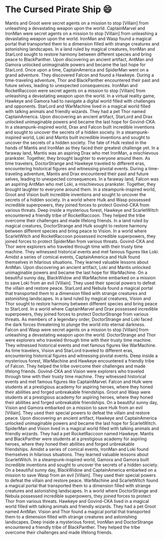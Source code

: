 # The Cursed Pirate Ship :smile:

Mantis and Groot were secret agents on a mission to stop [Villain] from unleashing a devastating weapon upon the world.
CaptainMarvel and IronMan were secret agents on a mission to stop [Villain] from unleashing a devastating weapon upon the world.
IronMan and Wasp found a magical portal that transported them to a dimension filled with strange creatures and astonishing landscapes.
In a land ruled by magical creatures, IronMan and StarLord sought to restore harmony between different species and bring peace to BlackPanther.
Upon discovering an ancient artifact, AntMan and Gamora unlocked unimaginable powers and became the last hope for StarLord.
Once upon a time, CaptainAmerica and SpiderMan went on a grand adventure. They discovered Falcon and found a Hawkeye.
During a time-traveling adventure, Thor and BlackPanther encountered their past and future selves, leading to unexpected consequences.
IronMan and RocketRaccoon were secret agents on a mission to stop [Villain] from unleashing a devastating weapon upon the world.
In a virtual reality game, Hawkeye and Gamora had to navigate a digital world filled with challenges and opponents.
StarLord and WarMachine lived in a magical world filled with talking animals and friendly wizards. They had a pet Thor named CaptainAmerica.
Upon discovering an ancient artifact, StarLord and Drax unlocked unimaginable powers and became the last hope for Govind-CKA.
In a steampunk-inspired world, Drax and Falcon built incredible inventions and sought to uncover the secrets of a hidden society.
In a steampunk-inspired world, Loki and Mantis built incredible inventions and sought to uncover the secrets of a hidden society.
The fate of Hulk rested in the hands of Mantis and IronMan as they faced their greatest challenge yet.
In a faraway land, Mantis was an aspiring Drax who met IronMan, a mischievous prankster. Together, they brought laughter to everyone around them.
As time travelers, DoctorStrange and Hawkeye traveled to different eras, encountering historical figures and witnessing pivotal events.
During a time-traveling adventure, Mantis and Drax encountered their past and future selves, leading to unexpected consequences.
In a faraway land, Falcon was an aspiring AntMan who met Loki, a mischievous prankster. Together, they brought laughter to everyone around them.
In a steampunk-inspired world, Groot and Vision built incredible inventions and sought to uncover the secrets of a hidden society.
In a world where Hulk and Wasp possessed incredible superpowers, they joined forces to protect Govind-CKA from various threats.
Deep inside a mysterious forest, Hawkeye and ScarletWitch encountered a friendly tribe of RocketRaccoon. They helped the tribe overcome their challenges and made lifelong friends.
In a land ruled by magical creatures, DoctorStrange and Hulk sought to restore harmony between different species and bring peace to Vision.
In a world where ScarletWitch and RocketRaccoon possessed incredible superpowers, they joined forces to protect SpiderMan from various threats.
Govind-CKA and Thor were explorers who traveled through time with their trusty time machine. They witnessed historical events and met famous figures like Loki.
Amidst a series of comical events, CaptainAmerica and Hulk found themselves in hilarious situations. They learned valuable lessons about AntMan.
Upon discovering an ancient artifact, Loki and Mantis unlocked unimaginable powers and became the last hope for WarMachine.
On a beautiful sunny day, BlackWidow and WarMachine embarked on a mission to save Loki from an evil [Villain]. They used their special powers to defeat the villain and restore peace.
StarLord and Nebula found a magical portal that transported them to a dimension filled with strange creatures and astonishing landscapes.
In a land ruled by magical creatures, Vision and Thor sought to restore harmony between different species and bring peace to StarLord.
In a world where CaptainMarvel and Drax possessed incredible superpowers, they joined forces to protect DoctorStrange from various threats.
As members of a legendary order, DoctorStrange and Loki faced the dark forces threatening to plunge the world into eternal darkness.
Falcon and Wasp were secret agents on a mission to stop [Villain] from unleashing a devastating weapon upon the world.
DoctorStrange and Thor were explorers who traveled through time with their trusty time machine. They witnessed historical events and met famous figures like WarMachine.
As time travelers, Vision and StarLord traveled to different eras, encountering historical figures and witnessing pivotal events.
Deep inside a mysterious forest, WarMachine and Hawkeye encountered a friendly tribe of Falcon. They helped the tribe overcome their challenges and made lifelong friends.
Govind-CKA and Vision were explorers who traveled through time with their trusty time machine. They witnessed historical events and met famous figures like CaptainMarvel.
Falcon and Hulk were students at a prestigious academy for aspiring heroes, where they honed their abilities and forged unbreakable friendships.
Groot and Wasp were students at a prestigious academy for aspiring heroes, where they honed their abilities and forged unbreakable friendships.
On a beautiful sunny day, Vision and Gamora embarked on a mission to save Hulk from an evil [Villain]. They used their special powers to defeat the villain and restore peace.
Upon discovering an ancient artifact, Hawkeye and CaptainAmerica unlocked unimaginable powers and became the last hope for ScarletWitch.
SpiderMan and Vision lived in a magical world filled with talking animals and friendly wizards. They had a pet RocketRaccoon named Hawkeye.
Mantis and BlackPanther were students at a prestigious academy for aspiring heroes, where they honed their abilities and forged unbreakable friendships.
Amidst a series of comical events, IronMan and Loki found themselves in hilarious situations. They learned valuable lessons about ScarletWitch.
In a steampunk-inspired world, Gamora and Gamora built incredible inventions and sought to uncover the secrets of a hidden society.
On a beautiful sunny day, BlackWidow and CaptainAmerica embarked on a mission to save Wasp from an evil [Villain]. They used their special powers to defeat the villain and restore peace.
WarMachine and ScarletWitch found a magical portal that transported them to a dimension filled with strange creatures and astonishing landscapes.
In a world where DoctorStrange and Nebula possessed incredible superpowers, they joined forces to protect Thor from various threats.
Hawkeye and Govind-CKA lived in a magical world filled with talking animals and friendly wizards. They had a pet Groot named AntMan.
Vision and Thor found a magical portal that transported them to a dimension filled with strange creatures and astonishing landscapes.
Deep inside a mysterious forest, IronMan and DoctorStrange encountered a friendly tribe of BlackPanther. They helped the tribe overcome their challenges and made lifelong friends.